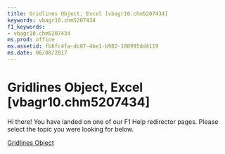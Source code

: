 ```yaml
---
title: Gridlines Object, Excel [vbagr10.chm5207434]
keywords: vbagr10.chm5207434
f1_keywords:
- vbagr10.chm5207434
ms.prod: office
ms.assetid: fb6fc4fa-dc07-4be1-b982-188995dd4119
ms.date: 06/08/2017
---
```



# Gridlines Object, Excel [vbagr10.chm5207434]

Hi there! You have landed on one of our F1 Help redirector pages. Please select the topic you were looking for below.

[Gridlines Object](http://msdn.microsoft.com/library/8879cdea-609f-5994-3fb6-3a9d5fa849b4%28Office.15%29.aspx)

